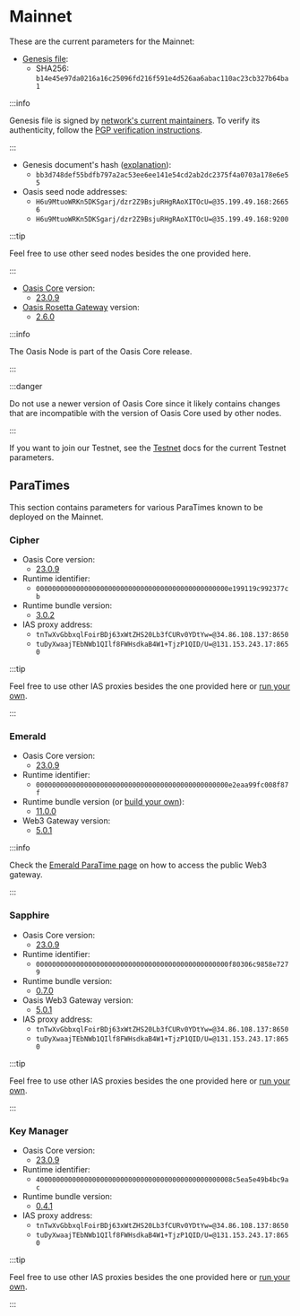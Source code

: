 # Mainnet

These are the current parameters for the Mainnet:

* [Genesis file](https://github.com/oasisprotocol/mainnet-artifacts/releases/download/2023-11-29/genesis.json):
  * SHA256: `b14e45e97da0216a16c25096fd216f591e4d526aa6abac110ac23cb327b64ba1`

:::info

Genesis file is signed by [network's current maintainers](https://github.com/oasisprotocol/mainnet-artifacts/blob/master/README.md#pgp-keys-of-current-maintainers). To verify its authenticity, follow the [PGP verification instructions](https://github.com/oasisprotocol/mainnet-artifacts/blob/master/README.md#verifying-genesis-file-signatures).

:::

* Genesis document's hash ([explanation](../genesis-doc.md#genesis-file-vs-genesis-document)):
  * `bb3d748def55bdfb797a2ac53ee6ee141e54cd2ab2dc2375f4a0703a178e6e55`
* Oasis seed node addresses:
  * `H6u9MtuoWRKn5DKSgarj/dzr2Z9BsjuRHgRAoXITOcU=@35.199.49.168:26656`
  * `H6u9MtuoWRKn5DKSgarj/dzr2Z9BsjuRHgRAoXITOcU=@35.199.49.168:9200`

:::tip

Feel free to use other seed nodes besides the one provided here.

:::

* [Oasis Core](https://github.com/oasisprotocol/oasis-core) version:
  * [23.0.9](https://github.com/oasisprotocol/oasis-core/releases/tag/v23.0.9)
* [Oasis Rosetta Gateway](https://github.com/oasisprotocol/oasis-rosetta-gateway) version:
  * [2.6.0](https://github.com/oasisprotocol/oasis-rosetta-gateway/releases/tag/v2.6.0)

:::info

The Oasis Node is part of the Oasis Core release.

:::

:::danger

Do not use a newer version of Oasis Core since it likely contains changes that are incompatible with the version of Oasis Core used by other nodes.

:::

If you want to join our Testnet, see the [Testnet](../testnet/README.md) docs for the current Testnet parameters.

## ParaTimes

This section contains parameters for various ParaTimes known to be deployed on the Mainnet.

### Cipher

* Oasis Core version:
  * [23.0.9](https://github.com/oasisprotocol/oasis-core/releases/tag/v23.0.9)
* Runtime identifier:
  * `000000000000000000000000000000000000000000000000e199119c992377cb`
* Runtime bundle version:
  * [3.0.2](https://github.com/oasisprotocol/cipher-paratime/releases/tag/v3.0.2)
* IAS proxy address:
  * `tnTwXvGbbxqlFoirBDj63xWtZHS20Lb3fCURv0YDtYw=@34.86.108.137:8650`
  * `tuDyXwaajTEbNWb1QIlf8FWHsdkaB4W1+TjzP1QID/U=@131.153.243.17:8650`

:::tip

Feel free to use other IAS proxies besides the one provided here or [run your own](../../node/run-your-node/ias-proxy.md).

:::

### Emerald

* Oasis Core version:
  * [23.0.9](https://github.com/oasisprotocol/oasis-core/releases/tag/v23.0.9)
* Runtime identifier:
  * `000000000000000000000000000000000000000000000000e2eaa99fc008f87f`
* Runtime bundle version (or [build your own](https://github.com/oasisprotocol/emerald-paratime/tree/v11.0.0#building)):
  * [11.0.0](https://github.com/oasisprotocol/emerald-paratime/releases/tag/v11.0.0)
* Web3 Gateway version:
  * [5.0.1](https://github.com/oasisprotocol/oasis-web3-gateway/releases/tag/v5.0.1)

:::info

Check the [Emerald ParaTime page](/dapp/emerald/#web3-gateway) on how to access the public Web3 gateway.

:::

### Sapphire

* Oasis Core version:
  * [23.0.9](https://github.com/oasisprotocol/oasis-core/releases/tag/v23.0.9)
* Runtime identifier:
  * `000000000000000000000000000000000000000000000000f80306c9858e7279`
* Runtime bundle version:
  * [0.7.0](https://github.com/oasisprotocol/sapphire-paratime/releases/tag/v0.7.0)
* Oasis Web3 Gateway version:
  * [5.0.1](https://github.com/oasisprotocol/oasis-web3-gateway/releases/tag/v5.0.1)
* IAS proxy address:
  * `tnTwXvGbbxqlFoirBDj63xWtZHS20Lb3fCURv0YDtYw=@34.86.108.137:8650`
  * `tuDyXwaajTEbNWb1QIlf8FWHsdkaB4W1+TjzP1QID/U=@131.153.243.17:8650`

:::tip

Feel free to use other IAS proxies besides the one provided here or [run your own](../../node/run-your-node/ias-proxy.md).

:::

### Key Manager

* Oasis Core version:
  * [23.0.9](https://github.com/oasisprotocol/oasis-core/releases/tag/v23.0.9)
* Runtime identifier:
  * `4000000000000000000000000000000000000000000000008c5ea5e49b4bc9ac`
* Runtime bundle version:
  * [0.4.1](https://github.com/oasisprotocol/keymanager-paratime/releases/tag/v0.4.1)
* IAS proxy address:
  * `tnTwXvGbbxqlFoirBDj63xWtZHS20Lb3fCURv0YDtYw=@34.86.108.137:8650`
  * `tuDyXwaajTEbNWb1QIlf8FWHsdkaB4W1+TjzP1QID/U=@131.153.243.17:8650`

:::tip

Feel free to use other IAS proxies besides the one provided here or [run your own](../../node/run-your-node/ias-proxy.md).

:::
